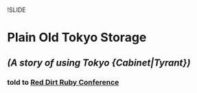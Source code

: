 !SLIDE

# Plain Old Tokyo Storage #

## <em>(A story of using Tokyo {Cabinet|Tyrant})</em> ##
### told to [Red Dirt Ruby Conference](http://reddirtrubyconf.com/) ###

